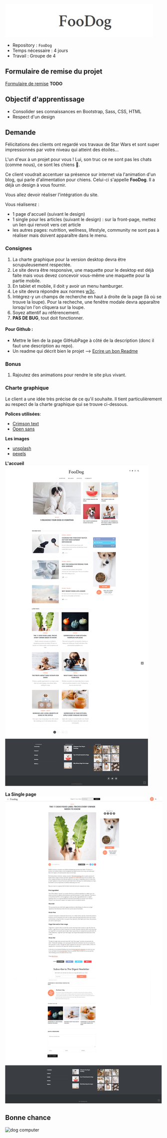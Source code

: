 ![Foodog](logo.JPG)

- Repository : `FooDog` 
- Temps nécessaire :  4 jours
- Travail : Groupe de 4  

## Formulaire de remise du projet

[Formulaire de remise]() __TODO__

## Objectif d'apprentissage

- Consolider ses connaissances en Bootstrap, Sass, CSS, HTML
- Respect d'un design

## Demande

Félicitations des clients ont regardé vos travaux de Star Wars et sont super impressionnés par votre niveau qui atteint des étoiles... 

L'un d'eux à un projet pour vous ! Lui, son truc ce ne sont pas les chats (comme nous), ce sont les chiens :dog:. 

Ce client voudrait accentuer sa présence sur internet via l'animation d'un blog, qui parle d'alimentation pour  chiens. Celui-ci s'appelle **FooDog**. Il a déjà un design à vous fournir.  

Vous allez devoir réaliser l'intégration du site. 

Vous réaliserez :
- 1 page d'accueil (suivant le design)
- 1 single pour les articles (suivant le design) : sur la front-page, mettez un lien qui renvoit vers cet article
- les autres pages: nutrition, wellness, lifestyle, community ne sont pas à réaliser mais doivent apparaître dans le menu. 

### Consignes

1. La charte graphique pour la version desktop devra être scrupuleusement respectée.  
1. Le site devra être responsive, une maquette pour le desktop est déjà faite mais vous devez concevoir vous-même une maquette pour la partie mobile. 
1. En tablet et mobile, il doit y avoir un menu hamburger.
1. Le site devra répondre aux normes [w3c](https://validator.w3.org/).
1. Intégrez-y un champs de recherche en haut à droite de la page (là où se trouve la loupe). Pour la recheche, une fenêtre modale devra apparaître lorsqu'on l'on cliquera sur la loupe. 
1. Soyez attentif au référencement.
1. **PAS DE BUG**, tout doit fonctionner. 

#### Pour Github :

- Mettre le lien de la page GitHubPage à côté de la description (donc il faut une description au repo).
- Un readme qui décrit bien le projet --> [Ecrire un bon Readme](https://medium.com/becode/comment-faire-un-readme-sur-github-cc11f3df606a)


### Bonus 

1. Rajoutez des animations pour rendre le site plus vivant.

### Charte graphique

Le client a une idée très précise de ce qu'il souhaite. Il tient particulièrement au respect de la charte graphique qui se trouve ci-dessous.

**Polices utilisées**:
- [Crimson text](https://fonts.google.com/specimen/Crimson+Text) 
- [Open sans](https://fonts.google.com/specimen/Open+Sans)

**Les images**
- [unsplash](https://unsplash.com/search/photos/dog)
- [pexels](https://www.pexels.com/search/dog/)

**L'accueil** 
![accueil](dogfood.png)

**La Single page** 
![single](single.png)

## Bonne chance  

![dog computer](http://giphygifs.s3.amazonaws.com/media/mCRJDo24UvJMA/giphy.gif)